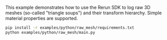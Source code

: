 <!--[metadata]
title = "Raw Mesh"
tags = ["mesh"]
description = "Demonstrates logging of raw 3D mesh data with simple material properties."
thumbnail = "https://static.rerun.io/raw_mesh/b110a8d274e13dd46e8acf0831dcbab9bfb1f420/480w.png"
thumbnail_dimensions = [480, 271]
channel = "release"
-->

<picture>
  <img src="https://static.rerun.io/raw_mesh/b110a8d274e13dd46e8acf0831dcbab9bfb1f420/full.png" alt="">
  <source media="(max-width: 480px)" srcset="https://static.rerun.io/raw_mesh/b110a8d274e13dd46e8acf0831dcbab9bfb1f420/480w.png">
  <source media="(max-width: 768px)" srcset="https://static.rerun.io/raw_mesh/b110a8d274e13dd46e8acf0831dcbab9bfb1f420/768w.png">
  <source media="(max-width: 1024px)" srcset="https://static.rerun.io/raw_mesh/b110a8d274e13dd46e8acf0831dcbab9bfb1f420/1024w.png">
  <source media="(max-width: 1200px)" srcset="https://static.rerun.io/raw_mesh/b110a8d274e13dd46e8acf0831dcbab9bfb1f420/1200w.png">
</picture>

This example demonstrates how to use the Rerun SDK to log raw 3D meshes (so-called "triangle soups") and their transform hierarchy. Simple material properties are supported.

```bash
pip install -r examples/python/raw_mesh/requirements.txt
python examples/python/raw_mesh/main.py
```
